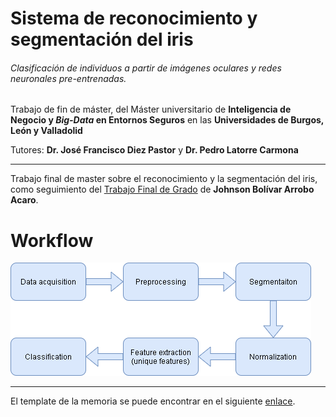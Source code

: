 # Sistema de reconocimiento y segmentación del iris

###### Clasificación de individuos a partir de imágenes oculares y redes neuronales pre-entrenadas.
Trabajo de fin de máster, del Máster universitario de **Inteligencia de Negocio y *Big-Data* en Entornos Seguros** en las **Universidades de Burgos, León y Valladolid**

Tutores: **Dr. José Francisco Diez Pastor** y **Dr. Pedro Latorre Carmona**

---

Trabajo final de master sobre el reconocimiento y la segmentación del iris, como seguimiento del [Trabajo Final de Grado](https://github.com/jaa0124/iris_classifier) de **Johnson Bolívar Arrobo Acaro**.

# Workflow

![](img/01_general_workflow.png)

---

El template de la memoria se puede encontrar en el siguiente [enlace](https://github.com/bbaruque/plantillaTFM_MUINBDES).

